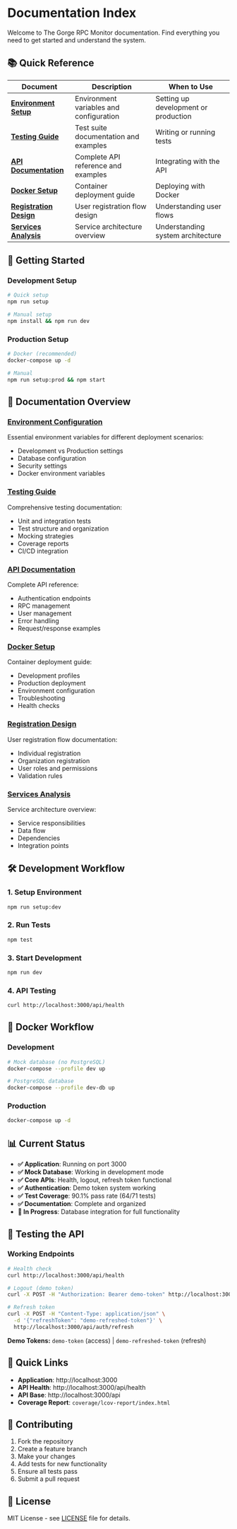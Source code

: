 # Documentation Index

Welcome to The Gorge RPC Monitor documentation. Find everything you need to get started and understand the system.

## 📚 Quick Reference

| Document | Description | When to Use |
|----------|-------------|-------------|
| **[Environment Setup](ENVIRONMENT_CONFIG.md)** | Environment variables and configuration | Setting up development or production |
| **[Testing Guide](TESTING_GUIDE.md)** | Test suite documentation and examples | Writing or running tests |
| **[API Documentation](API_DOCUMENTATION.md)** | Complete API reference and examples | Integrating with the API |
| **[Docker Setup](DOCKER.md)** | Container deployment guide | Deploying with Docker |
| **[Registration Design](REGISTRATION_DESIGN.md)** | User registration flow design | Understanding user flows |
| **[Services Analysis](SERVICES_ANALYSIS.md)** | Service architecture overview | Understanding system architecture |

## 🚀 Getting Started

### Development Setup
```bash
# Quick setup
npm run setup

# Manual setup
npm install && npm run dev
```

### Production Setup
```bash
# Docker (recommended)
docker-compose up -d

# Manual
npm run setup:prod && npm start
```

## 📖 Documentation Overview

### **[Environment Configuration](ENVIRONMENT_CONFIG.md)**
Essential environment variables for different deployment scenarios:
- Development vs Production settings
- Database configuration
- Security settings
- Docker environment variables

### **[Testing Guide](TESTING_GUIDE.md)**
Comprehensive testing documentation:
- Unit and integration tests
- Test structure and organization
- Mocking strategies
- Coverage reports
- CI/CD integration

### **[API Documentation](API_DOCUMENTATION.md)**
Complete API reference:
- Authentication endpoints
- RPC management
- User management
- Error handling
- Request/response examples

### **[Docker Setup](DOCKER.md)**
Container deployment guide:
- Development profiles
- Production deployment
- Environment configuration
- Troubleshooting
- Health checks

### **[Registration Design](REGISTRATION_DESIGN.md)**
User registration flow documentation:
- Individual registration
- Organization registration
- User roles and permissions
- Validation rules

### **[Services Analysis](SERVICES_ANALYSIS.md)**
Service architecture overview:
- Service responsibilities
- Data flow
- Dependencies
- Integration points

## 🛠️ Development Workflow

### 1. **Setup Environment**
```bash
npm run setup:dev
```

### 2. **Run Tests**
```bash
npm test
```

### 3. **Start Development**
```bash
npm run dev
```

### 4. **API Testing**
```bash
curl http://localhost:3000/api/health
```

## 🐳 Docker Workflow

### Development
```bash
# Mock database (no PostgreSQL)
docker-compose --profile dev up

# PostgreSQL database
docker-compose --profile dev-db up
```

### Production
```bash
docker-compose up -d
```

## 📊 Current Status

- **✅ Application**: Running on port 3000
- **✅ Mock Database**: Working in development mode
- **✅ Core APIs**: Health, logout, refresh token functional
- **✅ Authentication**: Demo token system working
- **✅ Test Coverage**: 90.1% pass rate (64/71 tests)
- **✅ Documentation**: Complete and organized
- **🔄 In Progress**: Database integration for full functionality

## 🧪 Testing the API

### Working Endpoints
```bash
# Health check
curl http://localhost:3000/api/health

# Logout (demo token)
curl -X POST -H "Authorization: Bearer demo-token" http://localhost:3000/api/auth/logout

# Refresh token
curl -X POST -H "Content-Type: application/json" \
  -d '{"refreshToken": "demo-refreshed-token"}' \
  http://localhost:3000/api/auth/refresh
```

**Demo Tokens:** `demo-token` (access) | `demo-refreshed-token` (refresh)

## 🔗 Quick Links

- **Application**: http://localhost:3000
- **API Health**: http://localhost:3000/api/health
- **API Base**: http://localhost:3000/api
- **Coverage Report**: `coverage/lcov-report/index.html`

## 📝 Contributing

1. Fork the repository
2. Create a feature branch
3. Make your changes
4. Add tests for new functionality
5. Ensure all tests pass
6. Submit a pull request

## 📄 License

MIT License - see [LICENSE](../LICENSE) file for details.